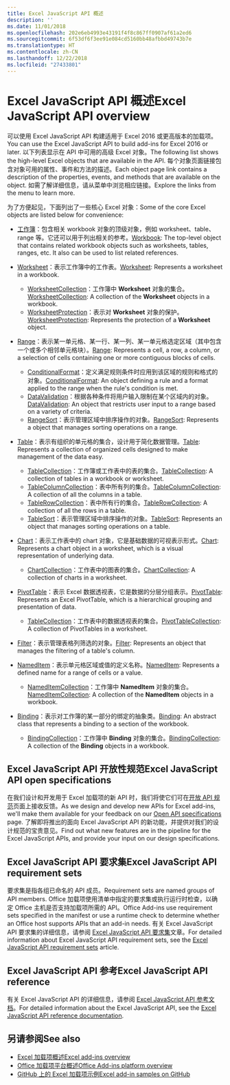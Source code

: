 ```yaml
---
title: Excel JavaScript API 概述
description: ''
ms.date: 11/01/2018
ms.openlocfilehash: 202e6eb4993e43191f4f8c867ff0907af61a2ed6
ms.sourcegitcommit: 6f53df6f3ee91e084cd5160bb48afbbd49743b7e
ms.translationtype: HT
ms.contentlocale: zh-CN
ms.lasthandoff: 12/22/2018
ms.locfileid: "27433801"
---
```

# <a name="excel-javascript-api-overview"></a><span data-ttu-id="2997f-102">Excel JavaScript API 概述</span><span class="sxs-lookup"><span data-stu-id="2997f-102">Excel JavaScript API overview</span></span>

<span data-ttu-id="2997f-103">可以使用 Excel JavaScript API 构建适用于 Excel 2016 或更高版本的加载项。</span><span class="sxs-lookup"><span data-stu-id="2997f-103">You can use the Excel JavaScript API to build add-ins for Excel 2016 or later.</span></span> <span data-ttu-id="2997f-104">以下列表显示在 API 中可用的高级 Excel 对象。</span><span class="sxs-lookup"><span data-stu-id="2997f-104">The following list shows the high-level Excel objects that are available in the API.</span></span> <span data-ttu-id="2997f-105">每个对象页面链接包含对象可用的属性、事件和方法的描述。</span><span class="sxs-lookup"><span data-stu-id="2997f-105">Each object page link contains a description of the properties, events, and methods that are available on the object.</span></span> <span data-ttu-id="2997f-106">如需了解详细信息，请从菜单中浏览相应链接。</span><span class="sxs-lookup"><span data-stu-id="2997f-106">Explore the links from the menu to learn more.</span></span>

<span data-ttu-id="2997f-107">为了方便起见，下面列出了一些核心 Excel 对象：</span><span class="sxs-lookup"><span data-stu-id="2997f-107">Some of the core Excel objects are listed below for convenience:</span></span> 

- <span data-ttu-id="2997f-108">[工作簿](/javascript/api/excel/excel.workbook)：包含相关 workbook 对象的顶级对象，例如 worksheet、table、range 等。它还可以用于列出相关的参考。</span><span class="sxs-lookup"><span data-stu-id="2997f-108">[Workbook](/javascript/api/excel/excel.workbook): The top-level object that contains related workbook objects such as worksheets, tables, ranges, etc. It also can be used to list related references.</span></span>

- <span data-ttu-id="2997f-109">[Worksheet](/javascript/api/excel/excel.worksheet)：表示工作簿中的工作表。</span><span class="sxs-lookup"><span data-stu-id="2997f-109">[Worksheet](/javascript/api/excel/excel.worksheet): Represents a worksheet in a workbook.</span></span> 
    - <span data-ttu-id="2997f-110">[WorksheetCollection](/javascript/api/excel/excel.worksheetcollection)：工作簿中 **Worksheet** 对象的集合。</span><span class="sxs-lookup"><span data-stu-id="2997f-110">[WorksheetCollection](/javascript/api/excel/excel.worksheetcollection): A collection of the **Worksheet** objects in a workbook.</span></span>
    - <span data-ttu-id="2997f-111">[WorksheetProtection](/javascript/api/excel/excel.worksheetprotection)：表示对 **Worksheet** 对象的保护。</span><span class="sxs-lookup"><span data-stu-id="2997f-111">[WorksheetProtection](/javascript/api/excel/excel.worksheetprotection): Represents the protection of a **Worksheet** object.</span></span>

- <span data-ttu-id="2997f-112">[Range](/javascript/api/excel/excel.range)：表示某一单元格、某一行、某一列、某一单元格选定区域（其中包含一个或多个相邻单元格块）。</span><span class="sxs-lookup"><span data-stu-id="2997f-112">[Range](/javascript/api/excel/excel.range): Represents a cell, a row, a column, or a selection of cells containing one or more contiguous blocks of cells.</span></span>
    - <span data-ttu-id="2997f-113">[ConditionalFormat](/javascript/api/excel/excel.conditionalformat)：定义满足规则条件时应用到该区域的规则和格式的对象。</span><span class="sxs-lookup"><span data-stu-id="2997f-113">[ConditionalFormat](/javascript/api/excel/excel.conditionalformat): An object defining a rule and a format applied to the range when the rule's condition is met.</span></span>
    - <span data-ttu-id="2997f-114">[DataValidation](/javascript/api/excel/excel.datavalidation)：根据各种条件将用户输入限制在某个区域内的对象。</span><span class="sxs-lookup"><span data-stu-id="2997f-114">[DataValidation](/javascript/api/excel/excel.datavalidation): An object that restricts user input to a range based on a variety of criteria.</span></span>
    - <span data-ttu-id="2997f-115">[RangeSort](/javascript/api/excel/excel.rangesort)：表示管理区域中排序操作的对象。</span><span class="sxs-lookup"><span data-stu-id="2997f-115">[RangeSort](/javascript/api/excel/excel.rangesort): Represents a object that manages sorting operations on a range.</span></span>

- <span data-ttu-id="2997f-116">[Table](/javascript/api/excel/excel.table)：表示有组织的单元格的集合，设计用于简化数据管理。</span><span class="sxs-lookup"><span data-stu-id="2997f-116">[Table](/javascript/api/excel/excel.table): Represents a collection of organized cells designed to make management of the data easy.</span></span>
    - <span data-ttu-id="2997f-117">[TableCollection](/javascript/api/excel/excel.tablecollection)：工作簿或工作表中的表的集合。</span><span class="sxs-lookup"><span data-stu-id="2997f-117">[TableCollection](/javascript/api/excel/excel.tablecollection): A collection of tables in a workbook or worksheet.</span></span>
    - <span data-ttu-id="2997f-118">[TableColumnCollection](/javascript/api/excel/excel.tablecolumncollection)：表中所有列的集合。</span><span class="sxs-lookup"><span data-stu-id="2997f-118">[TableColumnCollection](/javascript/api/excel/excel.tablecolumncollection): A collection of all the columns in a table.</span></span>
    - <span data-ttu-id="2997f-119">[TableRowCollection](/javascript/api/excel/excel.tablerowcollection)：表中所有行的集合。</span><span class="sxs-lookup"><span data-stu-id="2997f-119">[TableRowCollection](/javascript/api/excel/excel.tablerowcollection): A collection of all the rows in a table.</span></span>
    - <span data-ttu-id="2997f-120">[TableSort](/javascript/api/excel/excel.tablesort)：表示管理区域中排序操作的对象。</span><span class="sxs-lookup"><span data-stu-id="2997f-120">[TableSort](/javascript/api/excel/excel.tablesort): Represents an object that manages sorting operations on a table.</span></span>

- <span data-ttu-id="2997f-121">[Chart](/javascript/api/excel/excel.chart)：表示工作表中的 chart 对象，它是基础数据的可视表示形式。</span><span class="sxs-lookup"><span data-stu-id="2997f-121">[Chart](/javascript/api/excel/excel.chart): Represents a chart object in a worksheet, which is a visual representation of underlying data.</span></span>
    - <span data-ttu-id="2997f-122">[ChartCollection](/javascript/api/excel/excel.chartcollection)：工作表中的图表的集合。</span><span class="sxs-lookup"><span data-stu-id="2997f-122">[ChartCollection](/javascript/api/excel/excel.chartcollection): A collection of charts in a worksheet.</span></span>
    
- <span data-ttu-id="2997f-123">[PivotTable](/javascript/api/excel/excel.pivottable)：表示 Excel 数据透视表，它是数据的分层分组表示。</span><span class="sxs-lookup"><span data-stu-id="2997f-123">[PivotTable](/javascript/api/excel/excel.pivottable): Represents an Excel PivotTable, which is a hierarchical grouping and presentation of data.</span></span> 
    - <span data-ttu-id="2997f-124">[TableCollection](/javascript/api/excel/excel.pivottablecollection)：工作表中的数据透视表的集合。</span><span class="sxs-lookup"><span data-stu-id="2997f-124">[PivotTableCollection](/javascript/api/excel/excel.pivottablecollection): A collection of PivotTables in a worksheet.</span></span>

- <span data-ttu-id="2997f-125">[Filter](/javascript/api/excel/excel.filter)：表示管理表格列筛选的对象。</span><span class="sxs-lookup"><span data-stu-id="2997f-125">[Filter](/javascript/api/excel/excel.filter): Represents an object that manages the filtering of a table's column.</span></span>

- <span data-ttu-id="2997f-126">[NamedItem](/javascript/api/excel/excel.nameditem)：表示单元格区域或值的定义名称。</span><span class="sxs-lookup"><span data-stu-id="2997f-126">[NamedItem](/javascript/api/excel/excel.nameditem): Represents a defined name for a range of cells or a value.</span></span> 
    - <span data-ttu-id="2997f-127">[NamedItemCollection](/javascript/api/excel/excel.nameditemcollection)：工作簿中 **NamedItem** 对象的集合。</span><span class="sxs-lookup"><span data-stu-id="2997f-127">[NamedItemCollection](/javascript/api/excel/excel.nameditemcollection): A collection of the **NamedItem** objects in a workbook.</span></span>

- <span data-ttu-id="2997f-128">[Binding](/javascript/api/excel/excel.binding)：表示对工作簿的某一部分的绑定的抽象类。</span><span class="sxs-lookup"><span data-stu-id="2997f-128">[Binding](/javascript/api/excel/excel.binding): An abstract class that represents a binding to a section of the workbook.</span></span>
    - <span data-ttu-id="2997f-129">[BindingCollection](/javascript/api/excel/excel.bindingcollection)：工作簿中 **Binding** 对象的集合。</span><span class="sxs-lookup"><span data-stu-id="2997f-129">[BindingCollection](/javascript/api/excel/excel.bindingcollection): A collection of the **Binding** objects in a workbook.</span></span>

## <a name="excel-javascript-api-open-specifications"></a><span data-ttu-id="2997f-130">Excel JavaScript API 开放性规范</span><span class="sxs-lookup"><span data-stu-id="2997f-130">Excel JavaScript API open specifications</span></span>

<span data-ttu-id="2997f-131">在我们设计和开发用于 Excel 加载项的新 API 时，我们将使它们可在[开放 API 规范](../openspec.md)页面上接收反馈。</span><span class="sxs-lookup"><span data-stu-id="2997f-131">As we design and develop new APIs for Excel add-ins, we'll make them available for your feedback on our [Open API specifications](../openspec.md) page.</span></span> <span data-ttu-id="2997f-132">了解即将推出的面向 Excel JavaScript API 的新功能，并提供对我们的设计规范的宝贵意见。</span><span class="sxs-lookup"><span data-stu-id="2997f-132">Find out what new features are in the pipeline for the Excel JavaScript APIs, and provide your input on our design specifications.</span></span>

## <a name="excel-javascript-api-requirement-sets"></a><span data-ttu-id="2997f-133">Excel JavaScript API 要求集</span><span class="sxs-lookup"><span data-stu-id="2997f-133">Excel JavaScript API requirement sets</span></span>

<span data-ttu-id="2997f-134">要求集是指各组已命名的 API 成员。</span><span class="sxs-lookup"><span data-stu-id="2997f-134">Requirement sets are named groups of API members.</span></span> <span data-ttu-id="2997f-135">Office 加载项使用清单中指定的要求集或执行运行时检查，以确定 Office 主机是否支持加载项所需的 API。</span><span class="sxs-lookup"><span data-stu-id="2997f-135">Office Add-ins use requirement sets specified in the manifest or use a runtime check to determine whether an Office host supports APIs that an add-in needs.</span></span> <span data-ttu-id="2997f-136">有关 Excel JavaScript API 要求集的详细信息，请参阅 [Excel JavaScript API 要求集](../requirement-sets/excel-api-requirement-sets.md)文章。</span><span class="sxs-lookup"><span data-stu-id="2997f-136">For detailed information about Excel JavaScript API requirement sets, see the [Excel JavaScript API requirement sets](../requirement-sets/excel-api-requirement-sets.md) article.</span></span>

## <a name="excel-javascript-api-reference"></a><span data-ttu-id="2997f-137">Excel JavaScript API 参考</span><span class="sxs-lookup"><span data-stu-id="2997f-137">Excel JavaScript API reference</span></span>

<span data-ttu-id="2997f-138">有关 Excel JavaScript API 的详细信息，请参阅 [Excel JavaScript API 参考文档](/javascript/api/excel)。</span><span class="sxs-lookup"><span data-stu-id="2997f-138">For detailed information about the Excel JavaScript API, see the [Excel JavaScript API reference documentation](/javascript/api/excel).</span></span>

## <a name="see-also"></a><span data-ttu-id="2997f-139">另请参阅</span><span class="sxs-lookup"><span data-stu-id="2997f-139">See also</span></span>

- [<span data-ttu-id="2997f-140">Excel 加载项概述</span><span class="sxs-lookup"><span data-stu-id="2997f-140">Excel add-ins overview</span></span>](https://docs.microsoft.com/office/dev/add-ins/excel/excel-add-ins-overview)
- [<span data-ttu-id="2997f-141">Office 加载项平台概述</span><span class="sxs-lookup"><span data-stu-id="2997f-141">Office Add-ins platform overview</span></span>](https://docs.microsoft.com/office/dev/add-ins/overview/office-add-ins)
- [<span data-ttu-id="2997f-142">GitHub 上的 Excel 加载项示例</span><span class="sxs-lookup"><span data-stu-id="2997f-142">Excel add-in samples on GitHub</span></span>](https://github.com/OfficeDev?utf8=%E2%9C%93&q=Excel)
